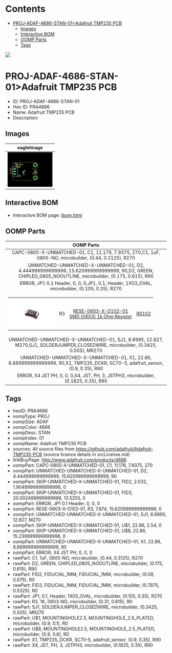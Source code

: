 



Contents
========

* [PROJ-ADAF-4686-STAN-01>Adafruit TMP235 PCB](#proj-adaf-4686-stan-01adafruit-tmp235-pcb)
	* [Images](#images)
	* [Interactive BOM](#interactive-bom)
	* [OOMP Parts](#oomp-parts)
	* [Tags](#tags)
  
![][im]
# PROJ-ADAF-4686-STAN-01>Adafruit TMP235 PCB

- ID: PROJ-ADAF-4686-STAN-01
- Hex ID: PRA4686
- Name: Adafruit TMP235 PCB
- Description: 

## Images
  
  

|eagleImage|
| :---: |
|[![eagleImage](eagleImage_140.png)](eagleImage_600.png)|

## Interactive BOM

- Interactive BOM page: [ibom.html](kicad/bom/ibom.html)

## OOMP Parts
  

|OOMP Parts|
| :---: |
|CAPC-0805-X-UNMATCHED-01, C1, 11.176, 7.9375, 270,C1, 1uF, 0805-NO, microbuilder, (0.44, 0.3125), R270|
|UNMATCHED-UNMATCHED-X-UNMATCHED-01, D2, 4.444999999999999, 15.620999999999999, 90,D2, GREEN, CHIPLED_0805_NOOUTLINE, microbuilder, (0.175, 0.615), R90|
|ERROR, JP1 0.1 Header, 0, 0, 0,JP1, 0.1, Header, 1X03_OVAL, microbuilder, (0.105, 0.35), R270|
|<table><tr><td>![RESE-0603-X-O102-01](https://raw.githubusercontent.com/oomlout/oomlout_OOMP_parts/main/RESE-0603-X-O102-01/image_140.jpg)</td><td> R3</td><td>[RESE-0603-X-O102-01<br>SMD (0603) 1k Ohm Resistor](https://github.com/oomlout/oomlout_OOMP_parts/tree/main/RESE-0603-X-O102-01/)</td><td>[R6102](https://github.com/oomlout/oomlout_OOMP_parts/tree/main/RESE-0603-X-O102-01/)</td></tr></table>|
|UNMATCHED-UNMATCHED-X-UNMATCHED-01, SJ1, 8.6995, 12.827, M270,SJ1, SOLDERJUMPER_CLOSEDWIRE, microbuilder, (0.3425, 0.505), MR270|
|UNMATCHED-UNMATCHED-X-UNMATCHED-01, X1, 22.86, 8.889999999999999, 90,X1, TMP235_DCKR, SC70-5, adafruit_sensor, (0.9, 0.35), R90|
|ERROR, X4 JST PH, 0, 0, 0,X4, JST, PH, 3, JSTPH3, microbuilder, (0.1825, 0.35), R90|

## Tags

- hexID: PRA4686
- oompType: PROJ
- oompSize: ADAF
- oompColor: 4686
- oompDesc: STAN
- oompIndex: 01
- oompName: Adafruit TMP235 PCB
- sources: All source files from https://github.com/adafruit/Adafruit-TMP235-PCB (source licence details in srcLicense.md)
- linkBuyPage: http://www.adafruit.com/products/4686
- oompPart: CAPC-0805-X-UNMATCHED-01, C1, 11.176, 7.9375, 270
- oompPart: UNMATCHED-UNMATCHED-X-UNMATCHED-01, D2, 4.444999999999999, 15.620999999999999, 90
- oompPart: SKIP-UNMATCHED-X-UNMATCHED-01, FID2, 2.032, 1.9049999999999998, 0
- oompPart: SKIP-UNMATCHED-X-UNMATCHED-01, FID3, 20.002499999999998, 13.5255, 0
- oompPart: ERROR, JP1 0.1 Header, 0, 0, 0
- oompPart: RESE-0603-X-O102-01, R3, 7.874, 15.620999999999999, 0
- oompPart: UNMATCHED-UNMATCHED-X-UNMATCHED-01, SJ1, 8.6995, 12.827, M270
- oompPart: SKIP-UNMATCHED-X-UNMATCHED-01, U$1, 22.86, 2.54, 0
- oompPart: SKIP-UNMATCHED-X-UNMATCHED-01, U$8, 22.86, 15.239999999999998, 0
- oompPart: UNMATCHED-UNMATCHED-X-UNMATCHED-01, X1, 22.86, 8.889999999999999, 90
- oompPart: ERROR, X4 JST PH, 0, 0, 0
- rawPart: C1, 1uF, 0805-NO, microbuilder, (0.44, 0.3125), R270
- rawPart: D2, GREEN, CHIPLED_0805_NOOUTLINE, microbuilder, (0.175, 0.615), R90
- rawPart: FID2, FIDUCIAL_1MM, FIDUCIAL_1MM, microbuilder, (0.08, 0.075), R0
- rawPart: FID3, FIDUCIAL_1MM, FIDUCIAL_1MM, microbuilder, (0.7875, 0.5325), R0
- rawPart: JP1, 0.1, Header, 1X03_OVAL, microbuilder, (0.105, 0.35), R270
- rawPart: R3, 1K, 0603-NO, microbuilder, (0.31, 0.615), R0
- rawPart: SJ1, SOLDERJUMPER_CLOSEDWIRE, microbuilder, (0.3425, 0.505), MR270
- rawPart: U$1, MOUNTINGHOLE2.5, MOUNTINGHOLE_2.5_PLATED, microbuilder, (0.9, 0.1), R0
- rawPart: U$8, MOUNTINGHOLE2.5, MOUNTINGHOLE_2.5_PLATED, microbuilder, (0.9, 0.6), R0
- rawPart: X1, TMP235_DCKR, SC70-5, adafruit_sensor, (0.9, 0.35), R90
- rawPart: X4, JST, PH, 3, JSTPH3, microbuilder, (0.1825, 0.35), R90



[im]: eagleImage_450.png
